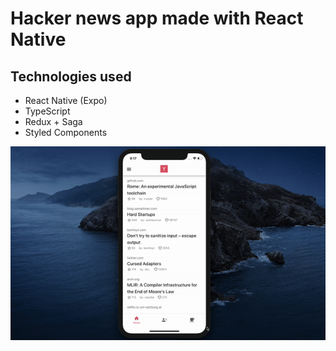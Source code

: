 # Hacker news app made with React Native

## Technologies used

- React Native (Expo)
- TypeScript
- Redux + Saga
- Styled Components

<img src="./assets/video.gif" />
